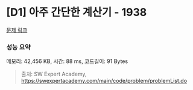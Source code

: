 # [D1] 아주 간단한 계산기 - 1938 

[문제 링크](https://swexpertacademy.com/main/code/problem/problemDetail.do?contestProbId=AV5PjsYKAMIDFAUq) 

### 성능 요약

메모리: 42,456 KB, 시간: 88 ms, 코드길이: 91 Bytes



> 출처: SW Expert Academy, https://swexpertacademy.com/main/code/problem/problemList.do